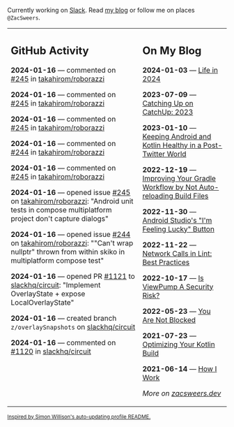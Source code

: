 Currently working on [Slack](https://slack.com/). Read [my blog](https://zacsweers.dev/) or follow me on places `@ZacSweers`.

<table><tr><td valign="top" width="60%">

## GitHub Activity
<!-- githubActivity starts -->
**2024-01-16** — commented on [#245](https://github.com/takahirom/roborazzi/issues/245#issuecomment-1894054544) in [takahirom/roborazzi](https://github.com/takahirom/roborazzi)

**2024-01-16** — commented on [#245](https://github.com/takahirom/roborazzi/issues/245#issuecomment-1894037010) in [takahirom/roborazzi](https://github.com/takahirom/roborazzi)

**2024-01-16** — commented on [#245](https://github.com/takahirom/roborazzi/issues/245#issuecomment-1894025480) in [takahirom/roborazzi](https://github.com/takahirom/roborazzi)

**2024-01-16** — commented on [#244](https://github.com/takahirom/roborazzi/issues/244#issuecomment-1893940228) in [takahirom/roborazzi](https://github.com/takahirom/roborazzi)

**2024-01-16** — commented on [#245](https://github.com/takahirom/roborazzi/issues/245#issuecomment-1893938388) in [takahirom/roborazzi](https://github.com/takahirom/roborazzi)

**2024-01-16** — opened issue [#245](https://github.com/takahirom/roborazzi/issues/245) on [takahirom/roborazzi](https://github.com/takahirom/roborazzi): "Android unit tests in compose multiplatform project don't capture dialogs"

**2024-01-16** — opened issue [#244](https://github.com/takahirom/roborazzi/issues/244) on [takahirom/roborazzi](https://github.com/takahirom/roborazzi): ""Can't wrap nullptr" thrown from within skiko in multiplatform compose test"

**2024-01-16** — opened PR [#1121](https://github.com/slackhq/circuit/pull/1121) to [slackhq/circuit](https://github.com/slackhq/circuit): "Implement OverlayState + expose LocalOverlayState"

**2024-01-16** — created branch `z/overlaySnapshots` on [slackhq/circuit](https://github.com/slackhq/circuit)

**2024-01-16** — commented on [#1120](https://github.com/slackhq/circuit/pull/1120#issuecomment-1893213984) in [slackhq/circuit](https://github.com/slackhq/circuit)
<!-- githubActivity ends -->
</td><td valign="top" width="40%">

## On My Blog
<!-- blog starts -->
**2024-01-03** — [Life in 2024](https://www.zacsweers.dev/life-in-2024/)

**2023-07-09** — [Catching Up on CatchUp: 2023](https://www.zacsweers.dev/catching-up-on-catchup-2023/)

**2023-01-10** — [Keeping Android and Kotlin Healthy in a Post-Twitter World](https://www.zacsweers.dev/keeping-android-healthy/)

**2022-12-19** — [Improving Your Gradle Workflow by Not Auto-reloading Build Files](https://www.zacsweers.dev/improving-your-workflow-by-not-auto-reloading-build-files/)

**2022-11-30** — [Android Studio's "I'm Feeling Lucky" Button](https://www.zacsweers.dev/android-studios-im-feeling-lucky-button/)

**2022-11-22** — [Network Calls in Lint: Best Practices](https://www.zacsweers.dev/network-calls-in-lint-best-practices/)

**2022-10-17** — [Is ViewPump A Security Risk?](https://www.zacsweers.dev/is-viewpump-a-security-risk/)

**2022-05-23** — [You Are Not Blocked](https://www.zacsweers.dev/you-are-not-blocked/)

**2021-07-23** — [Optimizing Your Kotlin Build](https://www.zacsweers.dev/optimizing-your-kotlin-build/)

**2021-06-14** — [How I Work](https://www.zacsweers.dev/how-i-work/)
<!-- blog ends -->
_More on [zacsweers.dev](https://zacsweers.dev/)_
</td></tr></table>

<sub><a href="https://simonwillison.net/2020/Jul/10/self-updating-profile-readme/">Inspired by Simon Willison's auto-updating profile README.</a></sub>
